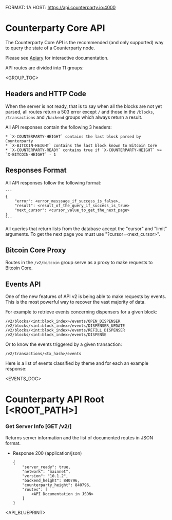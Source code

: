 FORMAT: 1A
HOST: https://api.counterparty.io:4000

# Counterparty Core API

The Counterparty Core API is the recommended (and only supported) way to query the state of a Counterparty node. 

Please see [Apiary](https://counterpartycore.docs.apiary.io/) for interactive documentation.

API routes are divided into 11 groups:

<GROUP_TOC>

## Headers and HTTP Code

When the server is not ready, that is to say when all the blocks are not yet parsed, all routes return a 503 error except `/` and those in the `/blocks`, `/transactions` and `/backend` groups which always return a result.

All API responses contain the following 3 headers:

    * `X-COUNTERPARTY-HEIGHT` contains the last block parsed by Counterparty
    * `X-BITCOIN-HEIGHT` contains the last block known to Bitcoin Core
    * `X-COUNTERPARTY-READY` contains true if `X-COUNTERPARTY-HEIGHT` >= `X-BITCOIN-HEIGHT` - 1

## Responses Format

All API responses follow the following format:

    ```
    {
        "error": <error_messsage_if_success_is_false>,
        "result": <result_of_the_query_if_success_is_true>
        "next_cursor": <cursor_value_to_get_the_next_page>
    }
    ```

All queries that return lists from the database accept the "cursor" and "limit" arguments. To get the next page you must use "?cursor=<next_cursor>".

## Bitcoin Core Proxy

Routes in the `/v2/bitcoin` group serve as a proxy to make requests to Bitcoin Core.

## Events API

One of the new features of API v2 is being able to make requests by events. This is the most powerful way to recover the vast majority of data.

For example to retrieve events concerning dispensers for a given block:

```
/v2/blocks/<int:block_index>/events/OPEN_DISPENSER
/v2/blocks/<int:block_index>/events/DISPENSER_UPDATE
/v2/blocks/<int:block_index>/events/REFILL_DISPENSER
/v2/blocks/<int:block_index>/events/DISPENSE
```

Or to know the events triggered by a given transaction:

`/v2/transactions/<tx_hash>/events`

Here is a list of events classified by theme and for each an example response:

<EVENTS_DOC>

# Counterparty API Root [<ROOT_PATH>]

### Get Server Info [GET /v2/]

Returns server information and the list of documented routes in JSON format.

+ Response 200 (application/json)

    ```
    {
        "server_ready": true,
        "network": "mainnet",
        "version": "10.1.2",
        "backend_height": 840796,
        "counterparty_height": 840796,
        "routes": [
            <API Documentation in JSON>
        ]
    }
    ```

<API_BLUEPRINT>